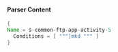#### Parser Content
```Java
{
Name = s-common-ftp-app-activity-5
  Conditions = [ """]mkd """ ]
}
```